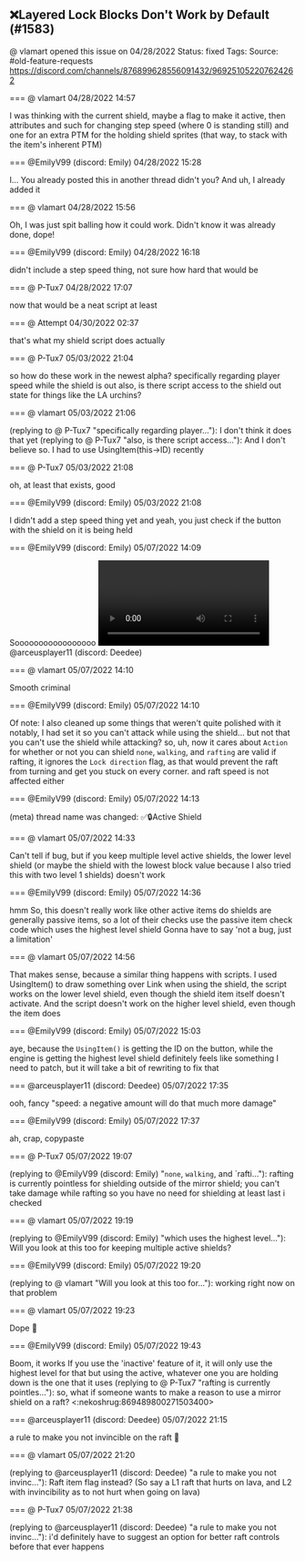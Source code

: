 ## ❌Layered Lock Blocks Don't Work by Default (#1583)
@ vlamart opened this issue on 04/28/2022
Status: fixed
Tags: 
Source: #old-feature-requests https://discord.com/channels/876899628556091432/969251052207624262


=== @ vlamart 04/28/2022 14:57

I was thinking with the current shield, maybe a flag to make it active, then attributes and such for changing step speed (where 0 is standing still) and one for an extra PTM for the holding shield sprites (that way, to stack with the item's inherent PTM)

=== @EmilyV99 (discord: Emily) 04/28/2022 15:28

I...
You already posted this in another thread didn't you?
And uh, I already added it

=== @ vlamart 04/28/2022 15:56

Oh, I was just spit balling how it could work. Didn't know it was already done, dope!

=== @EmilyV99 (discord: Emily) 04/28/2022 16:18

didn't include a step speed thing, not sure how hard that would be

=== @ P-Tux7 04/28/2022 17:07

now that would be a neat script at least

=== @ Attempt 04/30/2022 02:37

that's what my shield script does actually

=== @ P-Tux7 05/03/2022 21:04

so how do these work in the newest alpha?
specifically regarding player speed while the shield is out
also, is there script access to the shield out state for things like the LA urchins?

=== @ vlamart 05/03/2022 21:06

(replying to @ P-Tux7 "specifically regarding player…"): I don't think it does that yet
(replying to @ P-Tux7 "also, is there script access…"): And I don't believe so. I had to use UsingItem(this->ID) recently

=== @ P-Tux7 05/03/2022 21:08

oh, at least that exists, good

=== @EmilyV99 (discord: Emily) 05/03/2022 21:08

I didn't add a step speed thing yet
and yeah, you just check if the button with the shield on it is being held

=== @EmilyV99 (discord: Emily) 05/07/2022 14:09

Sooooooooooooooooo
![image](https://cdn.discordapp.com/attachments/969251052207624262/972500306741055488/ActiveShieldSpeedDir.mp4?ex=65ec6d7d&is=65d9f87d&hm=16c02cbd7ec938d4c7caa20081bf9c334cc4c3c187eec987616585c4e59e23d4&)
@arceusplayer11 (discord: Deedee)

=== @ vlamart 05/07/2022 14:10

Smooth criminal

=== @EmilyV99 (discord: Emily) 05/07/2022 14:10

Of note: I also cleaned up some things that weren't quite polished with it
notably, I had set it so you can't attack while using the shield... but not that you can't use the shield while attacking?
so, uh, now it cares about `Action` for whether or not you can shield
`none`, `walking`, and `rafting` are valid
if rafting, it ignores the `Lock direction` flag, as that would prevent the raft from turning and get you stuck on every corner.
and raft speed is not affected either

=== @EmilyV99 (discord: Emily) 05/07/2022 14:13

(meta) thread name was changed: ✅🔒Active Shield

=== @ vlamart 05/07/2022 14:33

Can't tell if bug, but if you keep multiple level active shields, the lower level shield (or maybe the shield with the lowest block value because I also tried this with two level 1 shields) doesn't work

=== @EmilyV99 (discord: Emily) 05/07/2022 14:36

hmm
So, this doesn't really work like other active items do
shields are generally passive items, so a lot of their checks use the passive item check code
which uses the highest level shield
Gonna have to say 'not a bug, just a limitation'

=== @ vlamart 05/07/2022 14:56

That makes sense, because a similar thing happens with scripts. I used UsingItem() to draw something over Link when using the shield, the script works on the lower level shield, even though the shield item itself doesn't activate. And the script doesn't work on the higher level shield, even though the item does

=== @EmilyV99 (discord: Emily) 05/07/2022 15:03

aye, because the `UsingItem()` is getting the ID on the button, while the engine is getting the highest level shield
definitely feels like something I need to patch, but it will take a bit of rewriting to fix that

=== @arceusplayer11 (discord: Deedee) 05/07/2022 17:35

ooh, fancy
"speed: a negative amount will do that much more damage"

=== @EmilyV99 (discord: Emily) 05/07/2022 17:37

ah, crap, copypaste

=== @ P-Tux7 05/07/2022 19:07

(replying to @EmilyV99 (discord: Emily) "`none`, `walking`, and `rafti…"): rafting is currently pointless for shielding outside of the mirror shield; you can't take damage while rafting so you have no need for shielding
at least last i checked

=== @ vlamart 05/07/2022 19:19

(replying to @EmilyV99 (discord: Emily) "which uses the highest level…"): Will you look at this too for keeping multiple active shields?

=== @EmilyV99 (discord: Emily) 05/07/2022 19:20

(replying to @ vlamart "Will you look at this too for…"): working right now
on that problem

=== @ vlamart 05/07/2022 19:23

Dope 🍪

=== @EmilyV99 (discord: Emily) 05/07/2022 19:43

Boom, it works
If you use the 'inactive' feature of it, it will only use the highest level for that
but using the active, whatever one you are holding down is the one that it uses
(replying to @ P-Tux7 "rafting is currently pointles…"): so, what if someone wants to make a reason to use a mirror shield on a raft? <:nekoshrug:869489800271503400>

=== @arceusplayer11 (discord: Deedee) 05/07/2022 21:15

a rule to make you not invincible on the raft 🤔

=== @ vlamart 05/07/2022 21:20

(replying to @arceusplayer11 (discord: Deedee) "a rule to make you not invinc…"): Raft item flag instead? (So say a L1 raft that hurts on lava, and L2 with invincibility as to not hurt when going on lava)

=== @ P-Tux7 05/07/2022 21:38

(replying to @arceusplayer11 (discord: Deedee) "a rule to make you not invinc…"): i'd definitely have to suggest an option for better raft controls before that ever happens
